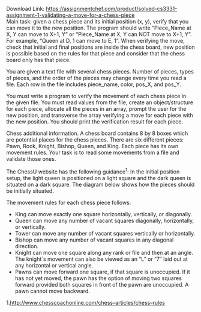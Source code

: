 Download Link: https://assignmentchef.com/product/solved-cs3331-assignment-1-validating-a-move-for-a-chess-piece
<br>
Main task: given a chess piece and its initial position (x, y), verify that you can move it to the new position. The program should write “Piece_Name at X, Y can move to X+1, Y” or “Piece_Name at X, Y can NOT move to X+1, Y”. For example, “Queen at D, 1 can move to E, 1”. When verifying the move, check that initial and final positions are inside the chess board, new position is possible based on the rules for that piece and consider that the chess board only has that piece.

You are given a text file with several chess pieces. Number of pieces, types of pieces, and the order of the pieces may change every time you read a file. Each row in the file includes piece_name, color, pos_X, and pos_Y.

You must write a program to verify the movement of each chess piece in the given file. You must read values from the file, create an object/structure for each piece, allocate all the pieces in an array, prompt the user for the new position, and transverse the array verifying a move for each piece with the new position. You should print the verification result for each piece.

Chess additional information. A chess board contains 8 by 8 boxes which are potential places for the chess pieces. There are six different pieces: Pawn, Rook, Knight, Bishop, Queen, and King. Each piece has its own movement rules. Your task is to read some movements from a file and validate those ones.

The ChessU website has the following guidance<sup>1</sup>: In the initial position setup, the light queen is positioned on a light square and the dark queen is situated on a dark square. The diagram below shows how the pieces should be initially situated.




The movement rules for each chess piece follows:

<ul>

 <li>King can move exactly one square horizontally, vertically, or diagonally.</li>

 <li>Queen can move any number of vacant squares diagonally, horizontally, or vertically.</li>

 <li>Tower can move any number of vacant squares vertically or horizontally.</li>

 <li>Bishop can move any number of vacant squares in any diagonal direction.</li>

 <li>Knight can move one square along any rank or file and then at an angle. The knight´s movement can also be viewed as an “L” or “7″ laid out at any horizontal or vertical angle.</li>

 <li>Pawns can move forward one square, if that square is unoccupied. If it has not yet moved, the pawn has the option of moving two squares forward provided both squares in front of the pawn are unoccupied. A pawn cannot move backward.</li>

</ul>

1.<a href="http://www.chesscoachonline.com/chess-articles/chess-rules">http://www.chesscoachonline.com/chess</a><a href="http://www.chesscoachonline.com/chess-articles/chess-rules">–</a><a href="http://www.chesscoachonline.com/chess-articles/chess-rules">articles/chess</a><a href="http://www.chesscoachonline.com/chess-articles/chess-rules">–</a><a href="http://www.chesscoachonline.com/chess-articles/chess-rules">rules</a>